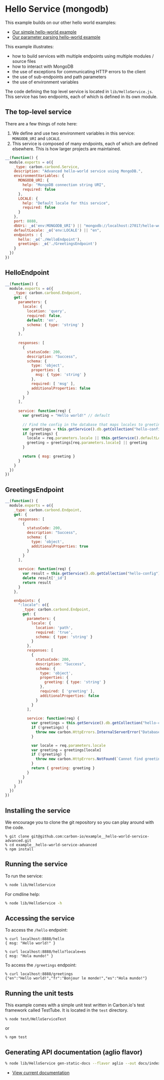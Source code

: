 # Hello Service (mongodb)

This example builds on our other hello world examples:

* [Our simple hello-world example](https://github.com/carbon-io/example__hello-world-service)
* [Our parameter parsing hello-world example](https://github.com/carbon-io/example__hello-world-service-parameter-parsing)

This example illustrates:
* how to build services with multiple endpoints using multiple modules / source files
* how to interact with MongoDB 
* the use of exceptions for communicating HTTP errors to the client
* the use of sub-endpoints and path parameters
* the use of environment variables

The code defining the top level service is located in ```lib/HelloService.js```. This service has two 
endpoints, each of which is defined in its own module. 

## The top-level service

There are a few things of note here:

1. We define and use two environment variables in this service: ```MONGODB_URI``` and ```LOCALE```. 
2. This service is composed of many endpoints, each of which are defined elsewhere. This is how larger projects are maintained. 

```javascript
__(function() {
  module.exports = o({
    _type: carbon.carbond.Service,
    description: "Advanced hello-world service using MongoDB.",
    environmentVariables: {
      MONGODB_URI: {
        help: "MongoDB connection string URI",
        required: false
      },
      LOCALE: {
        help: "Default locale for this service",
        required: false
      }
    },
    port: 8888,
    dbUri: _o('env:MONGODB_URI') || "mongodb://localhost:27017/hello-world",
    defaultLocale: _o('env:LOCALE') || "en",
    endpoints : {
      hello: _o('./HelloEndpoint'),
      greetings: _o('./GreetingsEndpoint')
    }
  })
})

```

## HelloEndpoint

```javascript
__(function() {
  module.exports = o({
    _type: carbon.carbond.Endpoint,
    get: {
      parameters: { 
        locale: {
          location: 'query',
          required: false,
          default: 'en',
          schema: { type: 'string' }
        }
      },
      
      responses: [
        {
          statusCode: 200,
          description: "Success",
          schema: {
            type: 'object',
            properties: {
              msg: { type: 'string' }
            },
            required: [ 'msg' ],
            additionalProperties: false
          }
        }
      ],
      
      service: function(req) {
        var greeting = "Hello world!" // default
        
        // Find the config in the database that maps locales to greetings
        var greetings = this.getService().db.getCollection("hello-config").findOne({_id: 'greetings'})
        if (greetings) {
          locale = req.parameters.locale || this.getService().defaultLocale
          greeting = greetings[req.parameters.locale] || greeting
        }
        
        return { msg: greeting }
      }
    }
  })
})

```

## GreetingsEndpoint

```javascript
__(function() {
  module.exports = o({
    _type: carbon.carbond.Endpoint,
    get: {
      responses: [
        {
          statusCode: 200,
          description: "Success",
          schema: {
            type: 'object',
            additionalProperties: true
          }
        }
      ],
      
      service: function(req) {
        var result = this.getService().db.getCollection("hello-config").findOne({_id: 'greetings'})
        delete result['_id']
        return result
      }
    },

    endpoints: {
      ":locale": o({
        _type: carbon.carbond.Endpoint,
        get: {
          parameters: {
            locale: {
              location: 'path',
              required: 'true',
              schema: { type: 'string' }
            }
          },
          responses: [
            {
              statusCode: 200,
              description: "Success",
              schema: {
                type: 'object',
                properties: {
                  greeting: { type: 'string' }
                },
                required: [ 'greeting' ],
                additionalProperties: false
              }
            }
          ],
          
          service: function(req) {
            var greetings = this.getService().db.getCollection("hello-config").findOne({_id: 'greetings'})
            if (!greetings) {
              throw new carbon.HttpErrors.InternalServerError("Database misconfiguration")
            }

            var locale = req.parameters.locale
            var greeting = greetings[locale]
            if (!greeting) {
              throw new carbon.HttpErrors.NotFound(`Cannot find greeting for locale ${locale}`)
            }
            return { greeting: greeting }
          }
        }
      })
    }                  
  })
})
```

## Installing the service

We encourage you to clone the git repository so you can play around
with the code. 

```
% git clone git@github.com:carbon-io/example__hello-world-service-advanced.git
% cd example__hello-world-service-advanced
% npm install
```

## Running the service

To run the service:

```sh
% node lib/HelloService
```

For cmdline help:

```sh
% node lib/HelloService -h
```

## Accessing the service

To access the ```/hello``` endpoint:

```
% curl localhost:8888/hello 
{ msg: "Hello world!" }

% curl localhost:8888/hello?locale=es
{ msg: "Hola mundo!" }
```
To access the ```/greetings``` endpoint:

```
% curl localhost:8888/greetings 
{"en":"Hello world!","fr":"Bonjour le monde!","es":"Hola mundo!"}
```


## Running the unit tests

This example comes with a simple unit test written in Carbon.io's test framework called TestTube. It is located in the ```test``` directory. 

```
% node test/HelloServiceTest
```

or 

```
% npm test
```

## Generating API documentation (aglio flavor)

```sh
% node lib/HelloService gen-static-docs --flavor aglio --out docs/index.html
```

* [View current documentation](
http://htmlpreview.github.io/?https://raw.githubusercontent.com/carbon-io/example__hello-world-service-mongodb/master/docs/index.html)
